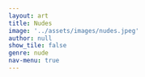 ```yaml
---
layout: art
title: Nudes
image: '../assets/images/nudes.jpeg'
author: null
show_tile: false
genre: nude
nav-menu: true
---
```


